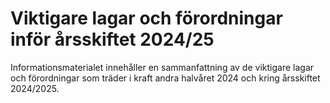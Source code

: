 # Viktigare lagar och förordningar inför årsskiftet 2024/25

Informationsmaterialet innehåller en sammanfattning av de viktigare lagar och förordningar som träder i kraft andra halvåret 2024 och kring årsskiftet 2024/2025.
